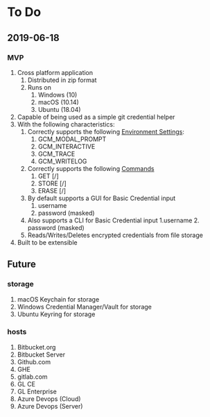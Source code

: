 # To Do

## 2019-06-18

### MVP
1. Cross platform application
    1. Distributed in zip format
    1. Runs on
        1. Windows (10)
        2. macOS (10.14)
        3. Ubuntu (18.04)
1. Capable of being used as a simple git credential helper
1. With the following characteristics:
    1. Correctly supports the following [Environment Settings](https://github.com/microsoft/Git-Credential-Manager-for-Windows/blob/b76af7ecd788dad78bf0c30c3c9a5d1a35f16551/Docs/Environment.md):
        1. GCM_MODAL_PROMPT
        1. GCM_INTERACTIVE
        1. GCM_TRACE
        1. GCM_WRITELOG
    1. Correctly supports the following [Commands](https://github.com/microsoft/Git-Credential-Manager-for-Windows/blob/d8b3b320c253cea8594fcc3f3f57d76b0abc1d79/Docs/CredentialManager.md#get--store--erase--fill--approve--reject)
        1. GET [/]
        2. STORE [/]
        3. ERASE [/]
    1. By default supports a GUI for Basic Credential input
        1. username
        2. password (masked)
    1. Also supports a CLI for Basic Credential input
        1.username
        2. password (masked)
    1. Reads/Writes/Deletes encrypted credentials from file storage
1. Built to be extensible

## Future

### storage
1. macOS Keychain for storage
1. Windows Credential Manager/Vault for storage
1. Ubuntu Keyring for storage

### hosts
1. Bitbucket.org
1. Bitbucket Server
1. Github.com
1. GHE
1. gitlab.com
1. GL CE
1. GL Enterprise
1. Azure Devops (Cloud)
1. Azure Devops (Server)

